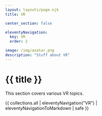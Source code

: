 ```yaml
---
layout: layouts/page.njk
title: VR

center_section: false

eleventyNavigation:
  key: VR
  order: 2

image: /img/avatar.png
description: "Stuff about VR"
---
```


# {{ title }}

This section covers various VR topics.

{{ collections.all | eleventyNavigation("VR") | eleventyNavigationToMarkdown | safe }}
